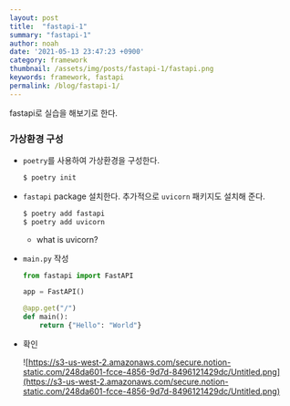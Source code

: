 ```yaml
---
layout: post
title:  "fastapi-1"
summary: "fastapi-1"
author: noah
date: '2021-05-13 23:47:23 +0900'
category: framework
thumbnail: /assets/img/posts/fastapi-1/fastapi.png
keywords: framework, fastapi
permalink: /blog/fastapi-1/
---
```


fastapi로 실습을 해보기로 한다.

### 가상환경 구성

- `poetry`를 사용하여 가상환경을 구성한다.

    ```bash
    $ poetry init
    ```

- `fastapi` package 설치한다. 추가적으로 `uvicorn` 패키지도 설치해 준다.

    ```bash
    $ poetry add fastapi
    $ poetry add uvicorn
    ```

    - what is uvicorn?

- `main.py` 작성

    ```python
    from fastapi import FastAPI

    app = FastAPI()

    @app.get("/")
    def main():
        return {"Hello": "World"}
    ```

- 확인

    ![https://s3-us-west-2.amazonaws.com/secure.notion-static.com/248da601-fcce-4856-9d7d-8496121429dc/Untitled.png](https://s3-us-west-2.amazonaws.com/secure.notion-static.com/248da601-fcce-4856-9d7d-8496121429dc/Untitled.png)